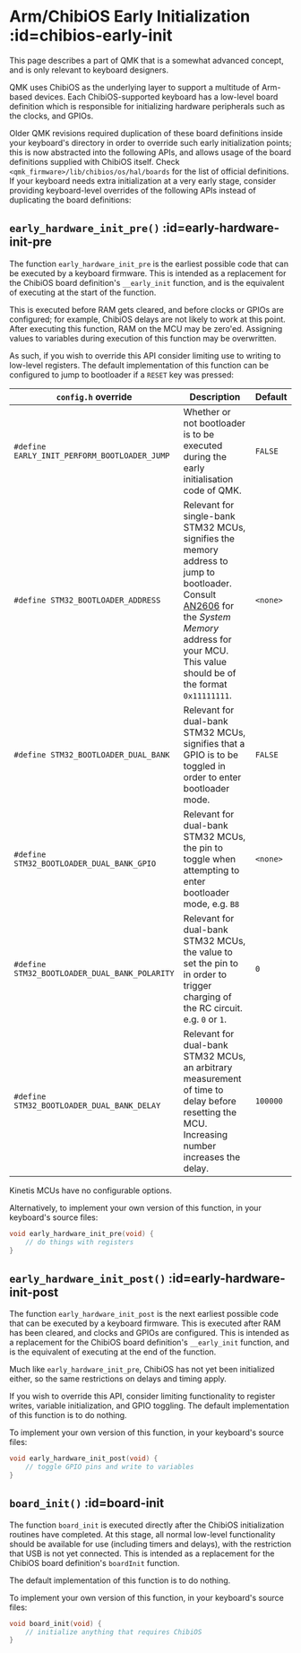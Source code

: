 # Arm/ChibiOS Early Initialization :id=chibios-early-init

This page describes a part of QMK that is a somewhat advanced concept, and is only relevant to keyboard designers.

QMK uses ChibiOS as the underlying layer to support a multitude of Arm-based devices. Each ChibiOS-supported keyboard has a low-level board definition which is responsible for initializing hardware peripherals such as the clocks, and GPIOs.

Older QMK revisions required duplication of these board definitions inside your keyboard's directory in order to override such early initialization points; this is now abstracted into the following APIs, and allows usage of the board definitions supplied with ChibiOS itself. Check `<qmk_firmware>/lib/chibios/os/hal/boards` for the list of official definitions. If your keyboard needs extra initialization at a very early stage, consider providing keyboard-level overrides of the following APIs instead of duplicating the board definitions:

## `early_hardware_init_pre()` :id=early-hardware-init-pre

The function `early_hardware_init_pre` is the earliest possible code that can be executed by a keyboard firmware. This is intended as a replacement for the ChibiOS board definition's `__early_init` function, and is the equivalent of executing at the start of the function.

This is executed before RAM gets cleared, and before clocks or GPIOs are configured; for example, ChibiOS delays are not likely to work at this point. After executing this function, RAM on the MCU may be zero'ed. Assigning values to variables during execution of this function may be overwritten.

As such, if you wish to override this API consider limiting use to writing to low-level registers. The default implementation of this function can be configured to jump to bootloader if a `RESET` key was pressed:

| `config.h` override                           | Description                                                                                                                                                                                                                                                                            | Default  |
|-----------------------------------------------|----------------------------------------------------------------------------------------------------------------------------------------------------------------------------------------------------------------------------------------------------------------------------------------|----------|
| `#define EARLY_INIT_PERFORM_BOOTLOADER_JUMP`  | Whether or not bootloader is to be executed during the early initialisation code of QMK.                                                                                                                                                                                               | `FALSE`  |
| `#define STM32_BOOTLOADER_ADDRESS`            | Relevant for single-bank STM32 MCUs, signifies the memory address to jump to bootloader. Consult [AN2606](https://www.st.com/content/st_com/en/search.html#q=an2606-t=resources-page=1) for the _System Memory_ address for your MCU. This value should be of the format `0x11111111`. | `<none>` |
| `#define STM32_BOOTLOADER_DUAL_BANK`          | Relevant for dual-bank STM32 MCUs, signifies that a GPIO is to be toggled in order to enter bootloader mode.                                                                                                                                                                           | `FALSE`  |
| `#define STM32_BOOTLOADER_DUAL_BANK_GPIO`     | Relevant for dual-bank STM32 MCUs, the pin to toggle when attempting to enter bootloader mode, e.g. `B8`                                                                                                                                                                               | `<none>` |
| `#define STM32_BOOTLOADER_DUAL_BANK_POLARITY` | Relevant for dual-bank STM32 MCUs, the value to set the pin to in order to trigger charging of the RC circuit. e.g. `0` or `1`.                                                                                                                                                        | `0`      |
| `#define STM32_BOOTLOADER_DUAL_BANK_DELAY`    | Relevant for dual-bank STM32 MCUs, an arbitrary measurement of time to delay before resetting the MCU. Increasing number increases the delay.                                                                                                                                          | `100000` |

Kinetis MCUs have no configurable options.

Alternatively, to implement your own version of this function, in your keyboard's source files:

```c
void early_hardware_init_pre(void) {
    // do things with registers
}
```

## `early_hardware_init_post()` :id=early-hardware-init-post

The function `early_hardware_init_post` is the next earliest possible code that can be executed by a keyboard firmware. This is executed after RAM has been cleared, and clocks and GPIOs are configured. This is intended as a replacement for the ChibiOS board definition's `__early_init` function, and is the equivalent of executing at the end of the function.

Much like `early_hardware_init_pre`, ChibiOS has not yet been initialized either, so the same restrictions on delays and timing apply.

If you wish to override this API, consider limiting functionality to register writes, variable initialization, and GPIO toggling. The default implementation of this function is to do nothing.

To implement your own version of this function, in your keyboard's source files:

```c
void early_hardware_init_post(void) {
    // toggle GPIO pins and write to variables
}
```

## `board_init()` :id=board-init

The function `board_init` is executed directly after the ChibiOS initialization routines have completed. At this stage, all normal low-level functionality should be available for use (including timers and delays), with the restriction that USB is not yet connected. This is intended as a replacement for the ChibiOS board definition's `boardInit` function.

The default implementation of this function is to do nothing.

To implement your own version of this function, in your keyboard's source files:

```c
void board_init(void) {
    // initialize anything that requires ChibiOS
}
```
